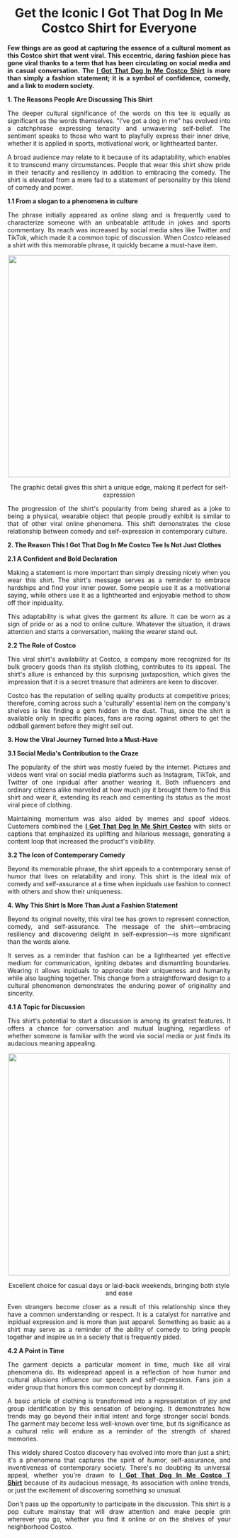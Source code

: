 <h1 style="text-align: center;"><strong>Get the Iconic I Got That Dog In Me Costco Shirt for Everyone</strong></h1>
<p style="text-align: justify;"><strong>Few things are as good at capturing the essence of a cultural moment as this Costco shirt that went viral. This eccentric, daring fashion piece has gone viral thanks to a term that has been circulating on social media and in casual conversation. The <a href="https://discussion.evernote.com/forums/topic/145362-why-the-i-got-that-dog-in-me-costco-shirt-is-a-statement-piece/">I Got That Dog In Me Costco Shirt</a> is more than simply a fashion statement; it is a symbol of confidence, comedy, and a link to modern society.</strong></p>
<p style="text-align: justify;"><strong>1. The Reasons People Are Discussing This Shirt</strong></p>
<p style="text-align: justify;">The deeper cultural significance of the words on this tee is equally as significant as the words themselves. "I've got a dog in me" has evolved into a catchphrase expressing tenacity and unwavering self-belief. The sentiment speaks to those who want to playfully express their inner drive, whether it is applied in sports, motivational work, or lighthearted banter.</p>
<p style="text-align: justify;">A broad audience may relate to it because of its adaptability, which enables it to transcend many circumstances. People that wear this shirt show pride in their tenacity and resiliency in addition to embracing the comedy. The shirt is elevated from a mere fad to a statement of personality by this blend of comedy and power.</p>
<p style="text-align: justify;"><strong>1.1 From a slogan to a phenomena in culture</strong></p>
<p style="text-align: justify;">The phrase initially appeared as online slang and is frequently used to characterize someone with an unbeatable attitude in jokes and sports commentary. Its reach was increased by social media sites like Twitter and TikTok, which made it a common topic of discussion. When Costco released a shirt with this memorable phrase, it quickly became a must-have item.</p>
<p style="text-align: center;"><img src="https://i.postimg.cc/gkvsTdqz/i-got-that-dog-in-me-costco-shirt-for-men.jpg" alt="" width="500" height="500" /></p>
<p style="text-align: center;">The graphic detail gives this shirt a unique edge, making it perfect for self-expression</p>
<p style="text-align: justify;">The progression of the shirt's popularity from being shared as a joke to being a physical, wearable object that people proudly exhibit is similar to that of other viral online phenomena. This shift demonstrates the close relationship between comedy and self-expression in contemporary culture.</p>
<p style="text-align: justify;"><strong>2. The Reason This I Got That Dog In Me Costco Tee Is Not Just Clothes</strong></p>
<p style="text-align: justify;"><strong>2.1 A Confident and Bold Declaration</strong></p>
<p style="text-align: justify;">Making a statement is more important than simply dressing nicely when you wear this shirt. The shirt's message serves as a reminder to embrace hardships and find your inner power. Some people use it as a motivational saying, while others use it as a lighthearted and enjoyable method to show off their inpiduality.</p>
<p style="text-align: justify;">This adaptability is what gives the garment its allure. It can be worn as a sign of pride or as a nod to online culture. Whatever the situation, it draws attention and starts a conversation, making the wearer stand out.</p>
<p style="text-align: justify;"><strong>2.2 The Role of Costco</strong></p>
<p style="text-align: justify;">This viral shirt's availability at Costco, a company more recognized for its bulk grocery goods than its stylish clothing, contributes to its appeal. The shirt's allure is enhanced by this surprising juxtaposition, which gives the impression that it is a secret treasure that admirers are keen to discover.</p>
<p style="text-align: justify;">Costco has the reputation of selling quality products at competitive prices; therefore, coming across such a 'culturally' essential item on the company's shelves is like finding a gem hidden in the dust. Thus, since the shirt is available only in specific places, fans are racing against others to get the oddball garment before they might sell out.</p>
<p style="text-align: justify;"><strong>3. How the Viral Journey Turned Into a Must-Have</strong></p>
<p style="text-align: justify;"><strong>3.1 Social Media's Contribution to the Craze</strong></p>
<p style="text-align: justify;">The popularity of the shirt was mostly fueled by the internet. Pictures and videos went viral on social media platforms such as Instagram, TikTok, and Twitter of one inpidual after another wearing it. Both influencers and ordinary citizens alike marveled at how much joy it brought them to find this shirt and wear it, extending its reach and cementing its status as the most viral piece of clothing.</p>
<p style="text-align: justify;">Maintaining momentum was also aided by memes and spoof videos. Customers combined the <strong><a href="https://dzen.ru/a/ZyCPnS_6mDvizM1s">I Got That Dog In Me Shirt Costco</a></strong>&nbsp;with skits or captions that emphasized its uplifting and hilarious message, generating a content loop that increased the product's visibility.</p>
<p style="text-align: justify;"><strong>3.2 The Icon of Contemporary Comedy</strong></p>
<p style="text-align: justify;">Beyond its memorable phrase, the shirt appeals to a contemporary sense of humor that lives on relatability and irony. This shirt is the ideal mix of comedy and self-assurance at a time when inpiduals use fashion to connect with others and show their uniqueness.</p>
<p style="text-align: justify;"><strong>4. Why This Shirt Is More Than Just a Fashion Statement</strong></p>
<p style="text-align: justify;">Beyond its original novelty, this viral tee has grown to represent connection, comedy, and self-assurance. The message of the shirt&mdash;embracing resiliency and discovering delight in self-expression&mdash;is more significant than the words alone.</p>
<p style="text-align: justify;">It serves as a reminder that fashion can be a lighthearted yet effective medium for communication, igniting debates and dismantling boundaries. Wearing it allows inpiduals to appreciate their uniqueness and humanity while also laughing together. This change from a straightforward design to a cultural phenomenon demonstrates the enduring power of originality and sincerity.</p>
<p style="text-align: justify;"><strong>4.1 A Topic for Discussion</strong></p>
<p style="text-align: justify;">This shirt's potential to start a discussion is among its greatest features. It offers a chance for conversation and mutual laughing, regardless of whether someone is familiar with the word via social media or just finds its audacious meaning appealing.</p>
<p style="text-align: center;"><img src="https://i.postimg.cc/15xMB4F7/design-for-i-got-that-dog-in-me-costco-tee.jpg" alt="" width="500" height="500" /></p>
<p style="text-align: center;">Excellent choice for casual days or laid-back weekends, bringing both style and ease</p>
<p style="text-align: justify;">Even strangers become closer as a result of this relationship since they have a common understanding or respect. It is a catalyst for narrative and inpidual expression and is more than just apparel. Something as basic as a shirt may serve as a reminder of the ability of comedy to bring people together and inspire us in a society that is frequently pided.</p>
<p style="text-align: justify;"><strong>4.2 A Point in Time</strong></p>
<p style="text-align: justify;">The garment depicts a particular moment in time, much like all viral phenomena do. Its widespread appeal is a reflection of how humor and cultural allusions influence our speech and self-expression. Fans join a wider group that honors this common concept by donning it.</p>
<p style="text-align: justify;">A basic article of clothing is transformed into a representation of joy and group identification by this sensation of belonging. It demonstrates how trends may go beyond their initial intent and forge stronger social bonds. The garment may become less well-known over time, but its significance as a cultural relic will endure as a reminder of the strength of shared memories.</p>
<p style="text-align: justify;">This widely shared Costco discovery has evolved into more than just a shirt; it's a phenomena that captures the spirit of humor, self-assurance, and inventiveness of contemporary society. There's no doubting its universal appeal, whether you're drawn to <strong><a href="https://www.chat-fr.org/evenements/viewevent/4913-turn-simple-items-into-fashion-the-i-got-that-dog-in-me-costco-shirt">I Got That Dog In Me Costco T Shirt</a></strong>&nbsp;because of its audacious message, its association with online trends, or just the excitement of discovering something so unusual.</p>
<p style="text-align: justify;">Don't pass up the opportunity to participate in the discussion. This shirt is a pop culture mainstay that will draw attention and make people grin wherever you go, whether you find it online or on the shelves of your neighborhood Costco.</p>